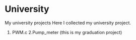 # University
My university projects
Here I collected my university project. 

1. PWM.c
2.Pump_meter (this is my graduation project)

